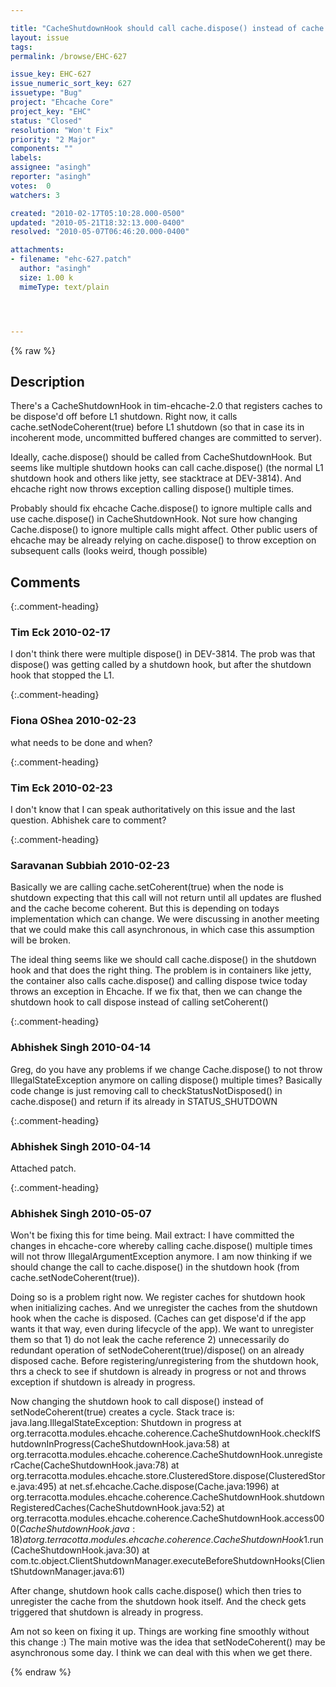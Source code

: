 ```yaml
---

title: "CacheShutdownHook should call cache.dispose() instead of cache.setNodeCoherent(true)"
layout: issue
tags: 
permalink: /browse/EHC-627

issue_key: EHC-627
issue_numeric_sort_key: 627
issuetype: "Bug"
project: "Ehcache Core"
project_key: "EHC"
status: "Closed"
resolution: "Won't Fix"
priority: "2 Major"
components: ""
labels: 
assignee: "asingh"
reporter: "asingh"
votes:  0
watchers: 3

created: "2010-02-17T05:10:28.000-0500"
updated: "2010-05-21T18:32:13.000-0400"
resolved: "2010-05-07T06:46:20.000-0400"

attachments:
- filename: "ehc-627.patch"
  author: "asingh"
  size: 1.00 k
  mimeType: text/plain




---
```


{% raw %}

## Description

<div markdown="1" class="description">

There's a CacheShutdownHook in tim-ehcache-2.0 that registers caches to be dispose'd off before L1 shutdown. Right now, it calls cache.setNodeCoherent(true) before L1 shutdown (so that in case its in incoherent mode, uncommitted buffered changes are committed to server). 

Ideally, cache.dispose() should be called from CacheShutdownHook. But seems like multiple shutdown hooks can call cache.dispose() (the normal L1 shutdown hook and others like jetty, see stacktrace at DEV-3814). And ehcache right now throws exception calling dispose() multiple times.

Probably should fix ehcache Cache.dispose() to ignore multiple calls and use cache.dispose() in CacheShutdownHook.
Not sure how changing Cache.dispose() to ignore multiple calls might affect. Other public users of ehcache may be already relying on cache.dispose() to throw exception on subsequent calls (looks weird, though possible)

</div>

## Comments


{:.comment-heading}
### **Tim Eck** <span class="date">2010-02-17</span>

<div markdown="1" class="comment">

I don't think there were multiple dispose() in DEV-3814. The prob was that dispose() was getting called by a shutdown hook, but after the shutdown hook that stopped the L1.

</div>


{:.comment-heading}
### **Fiona OShea** <span class="date">2010-02-23</span>

<div markdown="1" class="comment">

what needs to be done and when?

</div>


{:.comment-heading}
### **Tim Eck** <span class="date">2010-02-23</span>

<div markdown="1" class="comment">

I don't know that I can speak authoritatively on this issue and the last question. Abhishek care to comment?

</div>


{:.comment-heading}
### **Saravanan Subbiah** <span class="date">2010-02-23</span>

<div markdown="1" class="comment">

Basically we are calling cache.setCoherent(true) when the node is shutdown expecting that this call will not return until all updates are flushed and the cache become coherent. But this is depending on todays implementation which can change. We were discussing in another meeting that we could make this call asynchronous, in which case this assumption will be broken.

The ideal thing seems like we should call cache.dispose() in the shutdown hook and that does the right thing. The problem is in containers like jetty, the container also calls cache.dispose() and calling dispose twice today throws an exception in Ehcache. If we fix that, then we can change the shutdown hook to call dispose instead of calling setCoherent()

</div>


{:.comment-heading}
### **Abhishek Singh** <span class="date">2010-04-14</span>

<div markdown="1" class="comment">

Greg, do you have any problems if we change Cache.dispose() to not throw IllegalStateException anymore on calling dispose() multiple times?
Basically code change is just removing call to checkStatusNotDisposed() in cache.dispose() and return if its already in STATUS\_SHUTDOWN

</div>


{:.comment-heading}
### **Abhishek Singh** <span class="date">2010-04-14</span>

<div markdown="1" class="comment">

Attached patch.

</div>


{:.comment-heading}
### **Abhishek Singh** <span class="date">2010-05-07</span>

<div markdown="1" class="comment">

Won't be fixing this for time being.
Mail extract:
I have committed the changes in ehcache-core whereby calling cache.dispose() multiple times will not throw IllegalArgumentException anymore. I am now thinking if we should change the call to cache.dispose() in the shutdown hook (from cache.setNodeCoherent(true)).

Doing so is a problem right now. We register caches for shutdown hook when initializing caches. And we unregister the caches from the shutdown hook when the cache is disposed. (Caches can get dispose'd if the app wants it that way, even during lifecycle of the app). We want to unregister them so that 1) do not leak the cache reference 2) unnecessarily do redundant operation of setNodeCoherent(true)/dispose() on an already disposed cache. Before registering/unregistering from the shutdown hook, thrs a check to see if shutdown is already in progress or not and throws exception if shutdown is already in progress.

Now changing the shutdown hook to call dispose() instead of setNodeCoherent(true) creates a cycle. Stack trace is:
java.lang.IllegalStateException: Shutdown in progress
    at org.terracotta.modules.ehcache.coherence.CacheShutdownHook.checkIfShutdownInProgress(CacheShutdownHook.java:58)
    at org.terracotta.modules.ehcache.coherence.CacheShutdownHook.unregisterCache(CacheShutdownHook.java:78)
    at org.terracotta.modules.ehcache.store.ClusteredStore.dispose(ClusteredStore.java:495)
    at net.sf.ehcache.Cache.dispose(Cache.java:1996)
    at org.terracotta.modules.ehcache.coherence.CacheShutdownHook.shutdownRegisteredCaches(CacheShutdownHook.java:52)
    at org.terracotta.modules.ehcache.coherence.CacheShutdownHook.access$000(CacheShutdownHook.java:18)
    at org.terracotta.modules.ehcache.coherence.CacheShutdownHook$1.run(CacheShutdownHook.java:30)
    at com.tc.object.ClientShutdownManager.executeBeforeShutdownHooks(ClientShutdownManager.java:61)

After change, shutdown hook calls cache.dispose() which then tries to unregister the cache from the shutdown hook itself. And the check gets triggered that shutdown is already in progress.

Am not so keen on fixing it up. Things are working fine smoothly without this change :)
The main motive was the idea that setNodeCoherent() may be asynchronous some day. I think we can deal with this when we get there.

</div>



{% endraw %}
